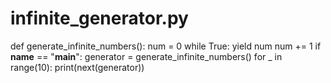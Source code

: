 # infinite_generator.py

def generate_infinite_numbers():
    num = 0
    while True:
        yield num
        num += 1
if __name__ == "__main__":
    generator = generate_infinite_numbers()
    for _ in range(10):
        print(next(generator))

